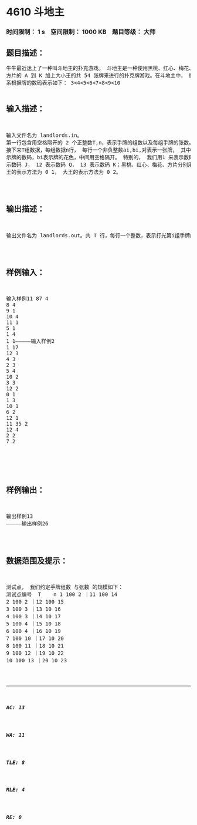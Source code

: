 # 4610 斗地主   
### 时间限制： 1 s&nbsp;&nbsp;&nbsp;&nbsp;空间限制： 1000 KB&nbsp;&nbsp;&nbsp;&nbsp;题目等级： 大师  
## 题目描述：  

<pre>
牛牛最近迷上了一种叫斗地主的扑克游戏。 斗地主是一种使用黑桃、红心、梅花、  
方片的 A 到 K 加上大小王的共 54 张牌来进行的扑克牌游戏。在斗地主中， 牌的大小关  
系根据牌的数码表示如下： 3<4<5<6<7<8<9<10<J<Q<K<A<2<小王<大王， 而花色并不  
对牌的大小产生影响。 每一局游戏中，一副手牌由 n 张牌组成。游戏者每次可以根据规  
定的牌型进行出牌， 首先打光自己的手牌一方取得游戏的胜利。  
现在，牛牛只想知道，对于自己的若干组手牌， 分别最少需要多少次出牌可以将它  
们打光。 请你帮他解决这个问题。  
需要注意的是， 本题中游戏者每次可以出手的牌型与一般的斗地主相似而略有不同。  
具体规则如下：
</pre>
  
  
## 输入描述：  

<pre>
输入文件名为 landlords.in。  
第一行包含用空格隔开的 2 个正整数T,n，表示手牌的组数以及每组手牌的张数。  
接下来T组数据，每组数据n行， 每行一个非负整数ai,bi,对表示一张牌， 其中ai表  
示牌的数码，bi表示牌的花色，中间用空格隔开。 特别的， 我们用1 来表示数码 A， 11 表  
示数码 J， 12 表示数码 Q， 13 表示数码 K；黑桃、红心、梅花、方片分别用 1-4 来表示； 小  
王的表示方法为 0 1， 大王的表示方法为 0 2。
</pre>
  
  
## 输出描述：  

<pre>
输出文件名为 landlords.out。共 T 行，每行一个整数，表示打光第i组手牌的最少次数。
</pre>
  
  
## 样例输入：  

<pre>
输入样例11 87 4  
8 4  
9 1  
10 4  
11 1  
5 1  
1 4  
1 1—————输入样例2  
1 17  
12 3  
4 3  
2 3  
5 4  
10 2  
3 3  
12 2  
0 1  
1 3  
10 1  
6 2  
12 1  
11 35 2  
12 4  
2 2  
7 2  
  

</pre>
  
  
## 样例输出：  

<pre>
输出样例13  
—————输出样例26
</pre>
  
  
## 数据范围及提示：  

<pre>
测试点， 我们约定手牌组数 与张数 的规模如下：  
测试点编号  T    n 1 100 2 ｜11 100 14  
2 100 2 ｜12 100 15  
3 100 3 ｜13 10 16  
4 100 3 ｜14 10 17  
5 100 4 ｜15 10 18  
6 100 4 ｜16 10 19  
7 100 10 ｜17 10 20  
8 100 11 ｜18 10 21  
9 100 12 ｜19 10 22  
10 100 13 ｜20 10 23
</pre>
  
  
***  

##### AC: 13  
##### WA: 11  
##### TLE: 8  
##### MLE: 4  
##### RE: 0  
